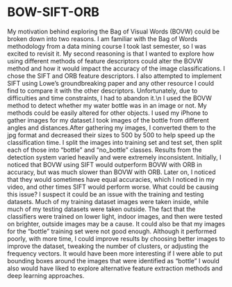 # BOW-SIFT-ORB

My motivation behind exploring the Bag of Visual Words (BOVW) could be broken down into two reasons. I am familiar with the Bag of Words methodology from a data mining course I took last semester, so I was excited to revisit it. My second reasoning is that I wanted to explore how using different methods of feature descriptors could alter the BOVW method and how it would impact the accuracy of the image classifications. I chose the SIFT and ORB feature descriptors.
I also attempted to implement SIFT using Lowe’s groundbreaking paper and any other resource I could find to compare it with the other descriptors. Unfortunately, due to difficulties and time constraints, I had to abandon it.\n
I used the BOVW method to detect whether my water bottle was in an image or not. My methods could be easily altered for other objects.
I used my iPhone to gather images for my dataset.I took images of the bottle from different angles and distances.After gathering my images, I converted them to the jpg format and decreased their sizes to 500 by 500 to help speed up the classification time. I split the images into training set and test set, then split each of those into “bottle” and “no_bottle” classes.
Results from the detection system varied heavily and were extremely inconsistent. Initially, I noticed that BOVW using SIFT would outperform BOVW with ORB in accuracy, but was much slower than BOVW with ORB. Later on, I noticed that they would sometimes have equal accuracies, which I noticed in my video, and other times SIFT would perform worse. 
What could be causing this issue? I suspect it could be an issue with the training and testing datasets. Much of my training dataset images were taken inside, while much of my testing datasets were taken outside. The fact that the classifiers were trained on lower light, indoor images, and then were tested on brighter, outside images may be a cause. It could also be that my images for the “bottle” training set were not good enough.
Although it performed poorly, with more time, I could improve results by choosing better images to improve the dataset, tweaking the number of clusters, or adjusting the frequency vectors. It would have been more interesting if I were able to put bounding boxes around the images that were identified as “bottle” I would also would have liked to explore alternative feature extraction methods and deep learning approaches.
